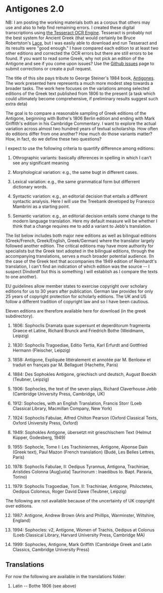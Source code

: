 # Antigones 2.0

NB: I am posting the working materials both as a corpus that others may use and also to help find remaining errors. I created these digital transcriptions using [the Tesseract OCR Engine](https://github.com/tesseract-ocr/tesseract). Tesseract is probably not the best system for Ancient Greek (that would certainly be Bruce Robertston's [Lace](http://editing.opengreekandlatin.org/index.html), but I was easily able to download and run Tesseract and its results were "good enough."  I have compared each edition to at least two other editions and corrected the OCR errors but there are still errors to be found. If you want to read some Greek, why not pick an edition of the Antigone and see if you come upon issues? Use the [Github issues](https://github.com/gregorycrane/AntigonesPublic/issues) page to submit corrections or create a pull request.

The title of this site pays tribute to George Steiner's 1984 book, [Antigones](https://yalebooks.yale.edu/book/9780300069150/antigones). The work presented here represents a much more modest step towards a broader tasks. The work here focuses on the variations among  selected editions of the Greek text published from 1806 to the present (a task which could ultimately become comprehensive, if preliminary results suggest such extra deta) 

The goal is to compare a reasonable sampling of Greek editions of the Antigone, beginning with Bothe's 1806 Berlin edition and ending with Mark Griffith's edition in his Cambridge Commentary. I want to explore the actual variation across almost two hundred years of textual scholarship. How often do editions differ from one another? How much do those variants matter? How, in fact, do we define these two questions?

I expect to use the following criteria to quantify difference among editions:

1. Othrographic variants: basically diferences in spelling in which I can't see any significant meaning

2. Morphological variation: e.g., the same bugt in different cases.

3. Lexical variation: e.g., the same grammatical form but differrent dictionary words.

4. Syntactic variation: e.g., an editorial decision that entails a different syntactic analysis. Here I will use the Treebank developed by Franesco Mambrini as a starting point.

5. Semantic variation: e.g., an editorial decision entails some change to the modern language translation. Here my default measure will be whether I think that a change requires me to add a variant to Jebb's translation.



The list below includes both major new editions as well as bilingual editions (Greek/French, Greek/English, Greek/German) where the translator largely followed another edition. The critical editions may have more authority for specialists but the Greek text adopted in the bilingual editions, through the accompanying translations, serves a much broader potential audience. (In the case of the Greek text that accompanies the 1949 edition of Reinhardt's translation, I can't find an indication of which edition was the source -- I suspect Dindordf but this is something I will establish as I compare the texts to one another).

EU guidelines allow member states to exercise copyright over scholary editions for us to 30 years after publication. German law provides for only 25 years of copyright protection for scholarly editions. The UK and US follow a different tradition of copyright law and so I have been cautious. 

Eleven editions are therefore available here for download (in the greek subdirectory).

1. 1806: Sophoclis Dramata quae supersunt et deperditorum fragmenta Graece et Latine, Richard Brunck and Friedrich Bothe (Weidmann, Leipzig)

2. 1830: Sophoclis Tragoediae, Editio Tertia, Karl Erfurdt and Gottfried Hermann (Fleischer, Leipzig)

3. 1858: Antigone, Expliquée littéralement et annotée par M. Benloew et traduit en français par M. Bellaguet (Hachette, Paris)

4. 1884: Des Sophokles Antigone, griechisch und deutsch, August Boeckh (Teubner, Leipzig)

5. 1906: Sophocles, the text of the seven plays, Richard Claverhouse Jebb (Cambridge University Press, Cambridge, UK)

6. 1912: Sophocles, with an English Translation, Francis Storr (Loeb Classical Library, Macmillan Company, New York)

7. 1924: Sophoclis Fabulae, Alfred Chilton Pearson (Oxford Classical Texts, Oxford University Press, Oxford)

8. 1949: Sophokles Antigone, übersetzt mit grieschischem Text (Helmut Küpper, Godesberg, 1949)

9. 1955: Sophocle, Tome I: Les Trachiniennes, Antigone, Alponse Dain (Greek text), Paul Mazon (French translation) (Budé, Les Belles Lettres, Paris)

10. 1978: Sophoclis Fabulae, II: Oedipus Tyrannus, Antigona, Trachiniae, Aristides Colonna (Aug[usta] Taurinorum : Inaedibus Io. Bapt. Paravia, Torino)

11. 1979: Sophoclis Tragoediae, Tom. II: Trachiniae, Antigone, Philoctetes, Oedipus Coloneus, Roger David Dawe (Teubner, Leipzig)

The following are not available because of the uncertainty of UK copyright over editions.

12. 1987: Antigone, Andrew Brown (Aris and Phillips, Warminster, Wiltshire, England)

13. 1994: Sophocles: v2, Antigone, Women of Trachis, Oedipus at Colonus (Loeb Classical Library, Harvard University Press, Cambridge MA)

14. 1999: Sophocles, Antigone, Mark Griffith (Cambridge Greek and Latin Classics, Cambridge University Press)


## Translations

For now the following are available in the translations folder:

1. Latin -- Bothe 1806 (see above)

